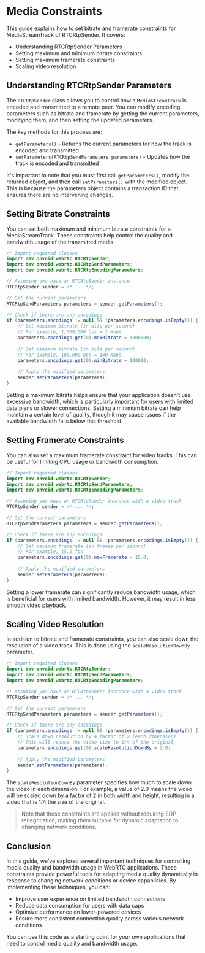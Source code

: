 # Media Constraints

This guide explains how to set bitrate and framerate constraints for MediaStreamTrack of RTCRtpSender. It covers:

- Understanding RTCRtpSender Parameters
- Setting maximum and minimum bitrate constraints
- Setting maximum framerate constraints
- Scaling video resolution

## Understanding RTCRtpSender Parameters

The `RTCRtpSender` class allows you to control how a `MediaStreamTrack` is encoded and transmitted to a remote peer. You can modify encoding parameters such as bitrate and framerate by getting the current parameters, modifying them, and then setting the updated parameters.

The key methods for this process are:

- `getParameters()` - Returns the current parameters for how the track is encoded and transmitted
- `setParameters(RTCRtpSendParameters parameters)` - Updates how the track is encoded and transmitted

It's important to note that you must first call `getParameters()`, modify the returned object, and then call `setParameters()` with the modified object. This is because the parameters object contains a transaction ID that ensures there are no intervening changes.

## Setting Bitrate Constraints

You can set both maximum and minimum bitrate constraints for a MediaStreamTrack. These constraints help control the quality and bandwidth usage of the transmitted media.

```java
// Import required classes
import dev.onvoid.webrtc.RTCRtpSender;
import dev.onvoid.webrtc.RTCRtpSendParameters;
import dev.onvoid.webrtc.RTCRtpEncodingParameters;

// Assuming you have an RTCRtpSender instance
RTCRtpSender sender = /* ... */;

// Get the current parameters
RTCRtpSendParameters parameters = sender.getParameters();

// Check if there are any encodings
if (parameters.encodings != null && !parameters.encodings.isEmpty()) {
    // Set maximum bitrate (in bits per second)
    // For example, 1,000,000 bps = 1 Mbps
    parameters.encodings.get(0).maxBitrate = 1000000;
    
    // Set minimum bitrate (in bits per second)
    // For example, 100,000 bps = 100 Kbps
    parameters.encodings.get(0).minBitrate = 100000;
    
    // Apply the modified parameters
    sender.setParameters(parameters);
}
```

Setting a maximum bitrate helps ensure that your application doesn't use excessive bandwidth, which is particularly important for users with limited data plans or slower connections. Setting a minimum bitrate can help maintain a certain level of quality, though it may cause issues if the available bandwidth falls below this threshold.

## Setting Framerate Constraints

You can also set a maximum framerate constraint for video tracks. This can be useful for limiting CPU usage or bandwidth consumption.

```java
// Import required classes
import dev.onvoid.webrtc.RTCRtpSender;
import dev.onvoid.webrtc.RTCRtpSendParameters;
import dev.onvoid.webrtc.RTCRtpEncodingParameters;

// Assuming you have an RTCRtpSender instance with a video track
RTCRtpSender sender = /* ... */;

// Get the current parameters
RTCRtpSendParameters parameters = sender.getParameters();

// Check if there are any encodings
if (parameters.encodings != null && !parameters.encodings.isEmpty()) {
    // Set maximum framerate (in frames per second)
    // For example, 15.0 fps
    parameters.encodings.get(0).maxFramerate = 15.0;
    
    // Apply the modified parameters
    sender.setParameters(parameters);
}
```

Setting a lower framerate can significantly reduce bandwidth usage, which is beneficial for users with limited bandwidth. However, it may result in less smooth video playback.

## Scaling Video Resolution

In addition to bitrate and framerate constraints, you can also scale down the resolution of a video track. This is done using the `scaleResolutionDownBy` parameter.

```java
// Import required classes
import dev.onvoid.webrtc.RTCRtpSender;
import dev.onvoid.webrtc.RTCRtpSendParameters;
import dev.onvoid.webrtc.RTCRtpEncodingParameters;

// Assuming you have an RTCRtpSender instance with a video track
RTCRtpSender sender = /* ... */;

// Get the current parameters
RTCRtpSendParameters parameters = sender.getParameters();

// Check if there are any encodings
if (parameters.encodings != null && !parameters.encodings.isEmpty()) {
    // Scale down resolution by a factor of 2 (each dimension)
    // This will reduce the video size to 1/4 of the original
    parameters.encodings.get(0).scaleResolutionDownBy = 2.0;
    
    // Apply the modified parameters
    sender.setParameters(parameters);
}
```

The `scaleResolutionDownBy` parameter specifies how much to scale down the video in each dimension. For example, a value of 2.0 means the video will be scaled down by a factor of 2 in both width and height, resulting in a video that is 1/4 the size of the original.

> Note that these constraints are applied without requiring SDP renegotiation, making them suitable for dynamic adaptation to changing network conditions.

## Conclusion

In this guide, we've explored several important techniques for controlling media quality and bandwidth usage in WebRTC applications.
These constraints provide powerful tools for adapting media quality dynamically in response to changing network conditions or device capabilities.
By implementing these techniques, you can:

- Improve user experience on limited bandwidth connections
- Reduce data consumption for users with data caps
- Optimize performance on lower-powered devices
- Ensure more consistent connection quality across various network conditions

You can use this code as a starting point for your own applications that need to control media quality and bandwidth usage.